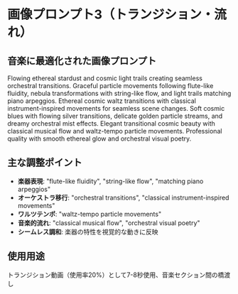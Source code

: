 # 画像プロンプト3（トランジション・流れ）

## 音楽に最適化された画像プロンプト

Flowing ethereal stardust and cosmic light trails creating seamless orchestral transitions. Graceful particle movements following flute-like fluidity, nebula transformations with string-like flow, and light trails matching piano arpeggios. Ethereal cosmic waltz transitions with classical instrument-inspired movements for seamless scene changes. Soft cosmic blues with flowing silver transitions, delicate golden particle streams, and dreamy orchestral mist effects. Elegant transitional cosmic beauty with classical musical flow and waltz-tempo particle movements. Professional quality with smooth ethereal glow and orchestral visual poetry.

## 主な調整ポイント

- **楽器表現**: "flute-like fluidity", "string-like flow", "matching piano arpeggios"
- **オーケストラ移行**: "orchestral transitions", "classical instrument-inspired movements"
- **ワルツテンポ**: "waltz-tempo particle movements"
- **音楽的流れ**: "classical musical flow", "orchestral visual poetry"
- **シームレス調和**: 楽器の特性を視覚的な動きに反映

## 使用用途
トランジション動画（使用率20%）として7-8秒使用、音楽セクション間の橋渡し